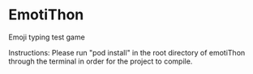 # EmotiThon
Emoji typing test game

Instructions: Please run "pod install" in the root directory of emotiThon through the terminal in order for the project to compile.
